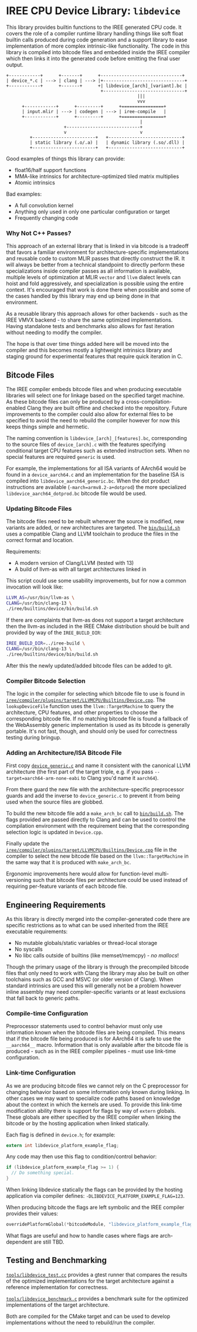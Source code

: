 IREE CPU Device Library: `libdevice`
====================================

This library provides builtin functions to the IREE generated CPU code. It
covers the role of a compiler runtime library handling things like soft float
builtin calls produced during code generation and a support library to ease
implementation of more complex intrinsic-like functionality. The code in this
library is compiled into bitcode files and embedded inside the IREE compiler
which then links it into the generated code before emitting the final user
output.

```
+------------+      +-------+      +-------------------------------+
| device_*.c | ---> | clang | ---> |+-------------------------------+
+------------+      +-------+      +| libdevice_[arch]_[variant].bc |
                                    +-------------------------------+
                                                  |||
                                                  vvv
      +------------+      +---------+      +================+
      | input.mlir | ---> | codegen | ---> | iree-compile   |
      +------------+      +---------+      +================+
                                                   |
                      +----------------------------+
                      v                            v
         +------------------------+   +----------------------------+
         | static library (.o/.a) |   | dynamic library (.so/.dll) |
         +------------------------+   +----------------------------+
```

Good examples of things this library can provide:
* float16/half support functions
* MMA-like intrinsics for architecture-optimized tiled matrix multiplies
* Atomic intrinsics

Bad examples:
* A full convolution kernel
* Anything only used in only one particular configuration or target
* Frequently changing code

### Why Not C++ Passes?

This approach of an external library that is linked in via bitcode is a tradeoff
that favors a familiar environment for architecture-specific implementations and
reusable code to custom MLIR passes that directly construct the IR. It will
always be better from a technical standpoint to directly perform these
specializations inside compiler passes as all information is available, multiple
levels of optimization at MLIR `vector` and `llvm` dialect levels can hoist and
fold aggressively, and specialization is possible using the entire context. It's
encouraged that work is done there when possible and some of the cases handled
by this library may end up being done in that environment.

As a reusable library this approach allows for other backends - such as the IREE
VMVX backend - to share the same optimized implementations. Having standalone
tests and benchmarks also allows for fast iteration without needing to modify
the compiler.

The hope is that over time things added here will be moved into the compiler and
this becomes mostly a lightweight intrinsics library and staging ground for
experimental features that require quick iteration in C.

## Bitcode Files

The IREE compiler embeds bitcode files and when producing executable libraries
will select one for linkage based on the specified target machine. As these
bitcode files can only be produced by a cross-compilation-enabled Clang they are
built offline and checked into the repository. Future improvements to the
compiler could also allow for external files to be specified to avoid the need
to rebuild the compiler however for now this keeps things simple and hermetic.

The naming convention is `libdevice_[arch]_[features].bc`, corresponding to the
source files of `device_[arch].c` with the features specifying conditional
target CPU features such as extended instruction sets. When no special features
are required `generic` is used.

For example, the implementations for all ISA variants of AArch64 would be found
in a `device_aarch64.c` and an implementation for the baseline ISA
is compiled into `libdevice_aarch64_generic.bc`. When the dot product
instructions are available (`-march=armv8.2-a+dotprod`) the more specialized
`libdevice_aarch64_dotprod.bc` bitcode file would be used.

### Updating Bitcode Files

The bitcode files need to be rebuilt whenever the source is modified, new
variants are added, or new architectures are targeted. The
[`bin/build.sh`](bin/build.sh) uses a compatible Clang and LLVM toolchain to
produce the files in the correct format and location.

Requirements:
* A modern version of Clang/LLVM (tested with 13)
* A build of llvm-as with all target architectures linked in

This script could use some usability improvements, but for now a common
invocation will look like:
```sh
LLVM_AS=/usr/bin/llvm-as \
CLANG=/usr/bin/clang-13 \
./iree/builtins/device/bin/build.sh
```

If there are complaints that llvm-as does not support a target architecture then
the llvm-as included in the IREE CMake distribution should be built and provided
by way of the `IREE_BUILD_DIR`:
```sh
IREE_BUILD_DIR=../iree-build \
CLANG=/usr/bin/clang-13 \
./iree/builtins/device/bin/build.sh
```

After this the newly updated/added bitcode files can be added to git.

### Compiler Bitcode Selection

The logic in the compiler for selecting which bitcode file to use is found in
[`iree/compiler/plugins/target/LLVMCPU/Builtins/Device.cpp`](/compiler/plugins/target/LLVMCPU/Builtins/Device.cpp).
The `lookupDeviceFile` function uses the `llvm::TargetMachine` to query the
architecture, CPU features, and other properties to choose the corresponding
bitcode file. If no matching bitcode file is found a fallback of the WebAssembly
generic implementation is used as its bitcode is generally portable. It's not
fast, though, and should only be used for correctness testing during bringup.

### Adding an Architecture/ISA Bitcode File

First copy [`device_generic.c`](device_generic.c) and name it consistent with
the canonical LLVM architecture (the first part of the target triple, e.g. if
you pass `--target=aarch64-arm-none-eabi` to Clang you'd name it `aarch64`).

From there guard the new file with the architecture-specific preprocessor guards
and add the inverse to `device_generic.c` to prevent it from being used when the
source files are globbed.

To build the new bitcode file add a `make_arch_bc` call to [`bin/build.sh`](bin/build.sh).
The flags provided are passed directly to Clang and can be used to control the
compilation environment with the requirement being that the corresponding
selection logic is updated in `Device.cpp`.

Finally update the [`iree/compiler/plugins/target/LLVMCPU/Builtins/Device.cpp`](/compiler/plugins/target/LLVMCPU/Builtins/Device.cpp)
file in the compiler to select the new bitcode file based on the
`llvm::TargetMachine` in the same way that it is produced with `make_arch_bc`.

Ergonomic improvements here would allow for function-level multi-versioning such
that bitcode files per architecture could be used instead of requiring
per-feature variants of each bitcode file.

## Engineering Requirements

As this library is directly merged into the compiler-generated code there are
specific restrictions as to what can be used inherited from the IREE executable
requirements:

* No mutable globals/static variables or thread-local storage
* No syscalls
* No libc calls outside of builtins (like memset/memcpy) - _no mallocs_!

Though the primary usage of the library is through the precompiled bitcode files
that only need to work with Clang the library may also be built on other
toolchains such as GCC and MSVC (or older version of Clang). When standard
intrinsics are used this will generally not be a problem however inline assembly
may need compiler-specific variants or at least exclusions that fall back to
generic paths.

### Compile-time Configuration

Preprocessor statements used to control behavior must only use information known
when the bitcode files are being compiled. This means that if the bitcode file
being produced is for AArch64 it is safe to use the `__aarch64__` macro.
Information that is only available after the bitcode file is produced - such as
in the IREE compiler pipelines - must use link-time configuration.

### Link-time Configuration

As we are producing bitcode files we cannot rely on the C preprocessor for
changing behavior based on some information only known during linking. In other
cases we may want to specialize code paths based on knowledge about the context
in which the kernels are used. To provide this link-time modification ability
there is support for flags by way of `extern` globals. These globals are either
specified by the IREE compiler when linking the bitcode or by the hosting
application when linked statically.

Each flag is defined in `device.h`; for example:
```c
extern int libdevice_platform_example_flag;
```

Any code may then use this flag to condition/control behavior:
```c
if (libdevice_platform_example_flag >= 1) {
  // Do something special.
}
```

When linking libdevice statically the flags can be provided by the hosting
application via compiler defines: `-DLIBDEVICE_PLATFORM_EXAMPLE_FLAG=123`.

When producing bitcode the flags are left symbolic and the IREE compiler
provides their values:
```c++
overridePlatformGlobal(*bitcodeModule, "libdevice_platform_example_flag", 123u);
```

What flags are useful and how to handle cases where flags are arch-dependent are
still TBD.

## Testing and Benchmarking

[`tools/libdevice_test.cc`](tools/libdevice_test.cc) provides a gtest runner
that compares the results of the optimized implementations for the target
architecture against a reference implementation for correctness.

[`tools/libdevice_benchmark.c`](tools/libdevice_benchmark.c) provides a
benchmark suite for the optimized implementations of the target architecture.

Both are compiled for the CMake target and can be used to develop
implementations without the need to rebuild/run the compiler.
